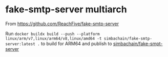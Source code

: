 # fake-smtp-server multiarch

From https://github.com/ReachFive/fake-smtp-server

Run `docker buildx build --push --platform linux/arm/v7,linux/arm64/v8,linux/amd64 -t simbachain/fake-smtp-server:latest .` to build for ARM64 and publish to [simbachain/fake-smpt-server]()
